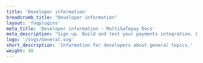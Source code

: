 ```yaml
---
title: 'Developer information'
breadcrumb_title: "Developer information"
layout: 'faqplugins'
meta_title: 'Developer information - MultiSafepay Docs'
meta_description: "Sign up. Build and test your payments integration. Explore our products and services. Use our API Reference, SDKs, and wrappers. Get support."
logo: '/svgs/General.svg'
short_description: 'Information for developers about general topics.'
weight: 40
---
```

